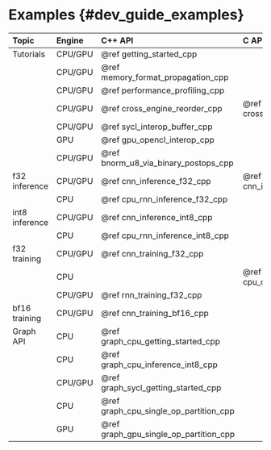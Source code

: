 Examples {#dev_guide_examples}
==============================

| Topic          | Engine  | C++ API                               | C API                       |
|:---------------|:--------|:--------------------------------------|:----------------------------|
| Tutorials      | CPU/GPU | @ref getting_started_cpp              |                             |
|                | CPU/GPU | @ref memory_format_propagation_cpp    |                             |
|                | CPU/GPU | @ref performance_profiling_cpp        |                             |
|                | CPU/GPU | @ref cross_engine_reorder_cpp         | @ref cross_engine_reorder_c |
|                | CPU/GPU | @ref sycl_interop_buffer_cpp          |                             |
|                | GPU     | @ref gpu_opencl_interop_cpp           |                             |
|                | CPU/GPU | @ref bnorm_u8_via_binary_postops_cpp  |                             |
| f32 inference  | CPU/GPU | @ref cnn_inference_f32_cpp            | @ref cnn_inference_f32_c    |
|                | CPU     | @ref cpu_rnn_inference_f32_cpp        |                             |
| int8 inference | CPU/GPU | @ref cnn_inference_int8_cpp           |                             |
|                | CPU     | @ref cpu_rnn_inference_int8_cpp       |                             |
| f32 training   | CPU/GPU | @ref cnn_training_f32_cpp             |                             |
|                | CPU     |                                       | @ref cpu_cnn_training_f32_c |
|                | CPU/GPU | @ref rnn_training_f32_cpp             |                             |
| bf16 training  | CPU/GPU | @ref cnn_training_bf16_cpp            |                             |
| Graph API      | CPU     | @ref graph_cpu_getting_started_cpp    |                             |
|                | CPU     | @ref graph_cpu_inference_int8_cpp     |                             |
|                | CPU/GPU | @ref graph_sycl_getting_started_cpp   |                             |
|                | CPU     | @ref graph_cpu_single_op_partition_cpp|                             |
|                | GPU     | @ref graph_gpu_single_op_partition_cpp|                             |
